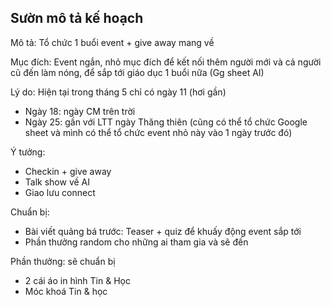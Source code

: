 ## Sườn mô tả kế hoạch

Mô tả: Tổ chức 1 buổi event + give away mang về

Mục đích: Event ngắn, nhỏ mục đích để kết nối thêm người mới và cả người cũ đến làm nóng, để sắp tới giáo dục 1 buổi nữa (Gg sheet AI)

Lý do: Hiện tại trong tháng 5 chỉ có ngày 11 (hơi gần)
- Ngày 18: ngày CM trên trời
- Ngày 25: gần với LTT ngày Thăng thiên (cũng có thể tổ chức Google sheet và mình có thể tổ chức event nhỏ này vào 1 ngày trước đó)

Ý tưởng:
- Checkin + give away
- Talk show về AI
- Giao lưu connect

Chuẩn bị:
- Bài viết quảng bá trước: Teaser + quiz để khuấy động event sắp tới
- Phần thưởng random cho những ai tham gia và sẽ đến

Phần thưởng:
sẽ chuẩn bị
- 2 cái áo in hình Tin & Học
- Móc khoá Tin & học 